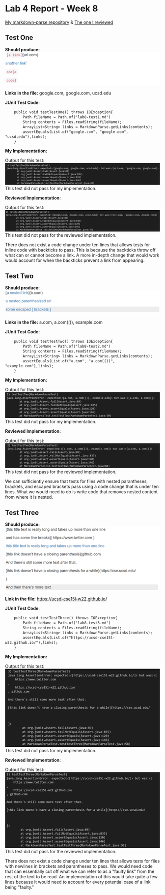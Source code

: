 # Lab 4 Report - Week 8
[My markdown-parse repository](https://github.com/yi113/markdown-parse.git)
& 
[The one I reviewed](https://github.com/iireneliao/markdown-parse.git)

## Test One
**Should produce:** ![Image](https://raw.githubusercontent.com/taniachen/cse15l-lab-reports/main/images/lab4-ss1.png)

**Links in the file:** google.com, google.com, ucsd.edu

**JUnit Test Code**:
``` 
    public void testTestOne() throws IOException{
        Path fileName = Path.of("lab8-test1.md")
        String contents = Files.readString(fileName);
        ArrayList<String> links = MarkdownParse.getLinks(contents);
        assertEquals(List.of("google.com", "google.com", "ucsd.edu"),links);
    }
```

**My Implementation:**

Output for this test:
![Image](https://raw.githubusercontent.com/taniachen/cse15l-lab-reports/main/images/lab4-ss4.png)
This test did not pass for my implementation.

**Reviewed Implementation:**

Output for this test:
![Image](https://raw.githubusercontent.com/taniachen/cse15l-lab-reports/main/images/lab4-ss7.png)
This test did not pass for the reviewed implementation.

There does not exist a code change under ten lines that allows tests for inline code with backticks to pass. This is because the backticks throw off what can or cannot become a link. A more in-depth change that would work would account for when the backticks prevent a link from appearing.

## Test Two
**Should produce:** ![Image](https://raw.githubusercontent.com/taniachen/cse15l-lab-reports/main/images/lab4-ss2.png)

**Links in the file:** a.com, a.com(()), example.com

**JUnit Test Code:**
```
    public void testTestTwo() throws IOException{
        Path fileName = Path.of("lab8-test2.md")
        String contents = Files.readString(fileName);
        ArrayList<String> links = MarkdownParse.getLinks(contents);
        assertEquals(List.of("a.com", "a.com(())", "example.com"),links);
    }
```

**My Implementation:**

Output for this test:
![Image](https://raw.githubusercontent.com/taniachen/cse15l-lab-reports/main/images/lab4-ss5.png)
This test did not pass for my implementation.

**Reviewed Implementation:**

Output for this test:
![Image](https://raw.githubusercontent.com/taniachen/cse15l-lab-reports/main/images/lab4-ss8.png)
This test did not pass for the reviewed implementation.

We can sufficiently ensure that tests for files with nested parantheses, brackets, and escaped brackets pass using a code change that is under ten lines. What we would need to do is write code that removes nested content from where it is nested.

## Test Three
**Should produce:** ![Image](https://raw.githubusercontent.com/taniachen/cse15l-lab-reports/main/images/lab4-ss3.png)

**Link in the file:** https://ucsd-cse15l-w22.github.io/

**JUnit Test Code**:
```
    public void testTestThree() throws IOException{
        Path fileName = Path.of("lab8-test3.md")
        String contents = Files.readString(fileName);
        ArrayList<String> links = MarkdownParse.getLinks(contents);
        assertEquals(List.of("https://ucsd-cse15l-w22.github.io/"),links);
    }
```

**My Implementation:**

Output for this test:
![Image](https://raw.githubusercontent.com/taniachen/cse15l-lab-reports/main/images/lab4-ss6.png)
This test did not pass for my implementation.

**Reviewed Implementation:**

Output for this test:
![Image](https://raw.githubusercontent.com/taniachen/cse15l-lab-reports/main/images/lab4-ss9.png)
This test did not pass for the reviewed implementation.

There does not exist a code change under ten lines that allows tests for files with newlines in brackets and parantheses to pass. We would need code that can essentially cut off what we can refer to as a "faulty link" from the rest of the text to be read. An implementation of this would take quite a few lines because it would need to account for every potential case of a link being "faulty."